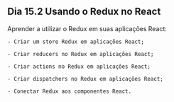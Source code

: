 ## Dia 15.2 Usando o Redux no React

Aprender a utilizar o Redux em suas aplicações React:

    - Criar um store Redux em aplicações React;

    - Criar reducers no Redux em aplicações React;

    - Criar actions no Redux em aplicações React;

    - Criar dispatchers no Redux em aplicações React;

    - Conectar Redux aos componentes React.
